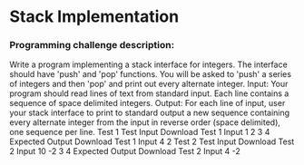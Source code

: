 # Stack Implementation
### Programming challenge description:
Write a program implementing a stack interface for integers. The interface should have 'push' and 'pop' functions. You will be asked to 'push' a series of integers and then 'pop' and print out every alternate integer.
Input:
Your program should read lines of text from standard input. Each line contains a sequence of space delimited integers.
Output:
For each line of input, user your stack interface to print to standard output a new sequence containing every alternate integer from the input in reverse order (space delimited), one sequence per line.
Test 1
Test Input
Download Test 1 Input
1 2 3 4
Expected Output
Download Test 1 Input
4 2
Test 2
Test Input
Download Test 2 Input
10 -2 3 4
Expected Output
Download Test 2 Input
4 -2
